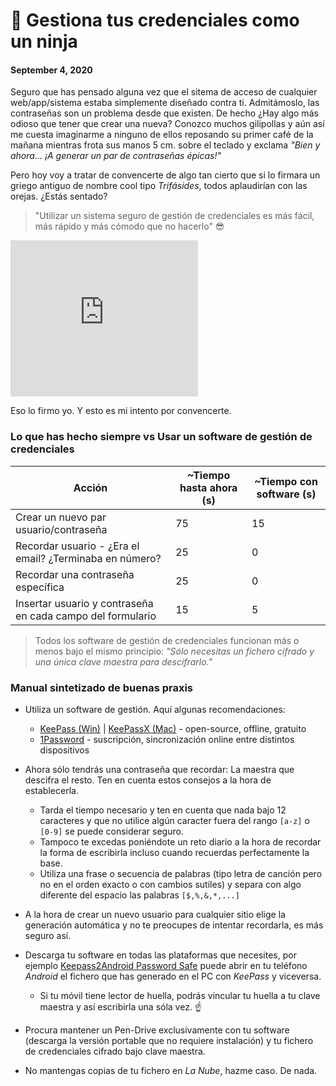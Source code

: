 # 🔐 Gestiona tus credenciales como un ninja
#### September 4, 2020

Seguro que has pensado alguna vez que el sitema de acceso de cualquier web/app/sistema estaba simplemente diseñado contra ti. Admitámoslo, las contraseñas son un problema desde que existen. De hecho ¿Hay algo más odioso que tener que crear una nueva? Conozco muchos gilipollas y aún así me cuesta imaginarme a ninguno de ellos reposando su primer café de la mañana mientras frota sus manos 5 cm. sobre el teclado y exclama _"Bien y ahora... ¡A generar un par de contraseñas épicas!"_

Pero hoy voy a tratar de convencerte de algo tan cierto que si lo firmara un griego antiguo de nombre cool tipo _Trifásides_, todos aplaudirían con las orejas. ¿Estás sentado?

> "Utilizar un sistema seguro de gestión de credenciales es más fácil, más rápido y más cómodo que no hacerlo" 😎

<iframe height="250px" widh="100%" frameborder="0" src="https://giphy.com/embed/8cjj74dzci0EnjxqOJ"></iframe>

Eso lo firmo yo. Y esto es mi intento por convencerte.

### Lo que has hecho siempre vs Usar un software de gestión de credenciales

| Acción | ~Tiempo hasta ahora (s) | ~Tiempo con software (s) |
| ------ | ----------- | ------------------------------------ |
| Crear un nuevo par usuario/contraseña | 75 | 15 |
| Recordar usuario - ¿Era el email? ¿Terminaba en número? | 25 | 0 |
| Recordar una contraseña específica | 25 | 0 |
| Insertar usuario y contraseña en cada campo del formulario | 15 | 5 |

> Todos los software de gestión de credenciales funcionan más o menos bajo el mismo principio: _"Sólo necesitas un fichero cifrado y una única clave maestra para descifrarlo."_

### Manual sintetizado de buenas praxis

* Utiliza un software de gestión. Aquí algunas recomendaciones:
  - [KeePass (Win)](https://keepass.info/) | [KeePassX (Mac)](https://www.keepassx.org/) - open-source, offline, gratuito
  - [1Password](https://1password.com/) - suscripción, sincronización online entre distintos dispositivos

* Ahora sólo tendrás una contraseña que recordar: La maestra que descifra el resto. Ten en cuenta estos consejos a la hora de establecerla.
  - Tarda el tiempo necesario y ten en cuenta que nada bajo 12 caracteres y que no utilice algún caracter fuera del rango `[a-z]` o `[0-9]` se puede considerar seguro.
  - Tampoco te excedas poniéndote un reto diario a la hora de recordar la forma de escribirla incluso cuando recuerdas perfectamente la base.
  - Utiliza una frase o secuencia de palabras (tipo letra de canción pero no en el orden exacto o con cambios sutiles) y separa con algo diferente del espacio las palabras `[$,%,&,*,...]`
  
* A la hora de crear un nuevo usuario para cualquier sitio elige la generación automática y no te preocupes de intentar recordarla, es más seguro así.

* Descarga tu software en todas las plataformas que necesites, por ejemplo [Keepass2Android Password Safe](https://play.google.com/store/apps/details?id=keepass2android.keepass2android) puede abrir en tu teléfono _Android_ el fichero que has generado en el PC con _KeePass_ y viceversa.
  - Si tu móvil tiene lector de huella, podrás vincular tu huella a tu clave maestra y así escribirla una sóla vez. ☝️

* Procura mantener un Pen-Drive exclusivamente con tu software (descarga la versión portable que no requiere instalación) y tu fichero de credenciales cifrado bajo clave maestra.

* No mantengas copias de tu fichero en _La Nube_, hazme caso. De nada.
